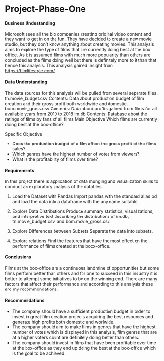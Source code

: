 # Project-Phase-One
#### Business Undestanding

 Microsoft sees all the big companies creating original video content and they want to get in on the fun. They have decided to create a new movie studio, but they don’t know anything about creating movies. 
 This analysis aims to explore the type of films that are currently doing best at the box office. As it is assumed films with much more popularity than others are concluded as the films doing well but there is definitely more to it than that hence this analysis. This analysis gained insight from https://filmlifestyle.com/
#### Data Understanding
 The data sources for this analysis will be pulled from several separate files.
tn.movie_budget.csv
Contents: Data about production budget of film creation and their gross profit both worldwide and domestic.
bom.movie_gross.csv
Contents: Data about profits gained from films for all available years from 2010 to 2018
im.db
Contents: Database about the ratings of films by fans of all films 
 Main Objective 
Which films are currently doing best at the box-office?

Specific Objective
- Does the production budget of a film affect the gross profit of the films sales?
- Which genres have the highest number of votes from viewers?
- What is the profitability of films over time?

#### Requirements
In this project there is application of data munging and visualization skills to conduct an exploratory analysis of the datafiles.

1. Load the Dataset with Pandas
Import pandas with the standard alias pd and load the data into a dataframe with the any name suitable.

2. Explore Data Distributions
Produce summary statistics, visualizations, and interpretive text describing the distributions of im.db, tn.movie_budget.csv, and bom.movie_gross.csv.

3. Explore Differences between Subsets
Separate the data into subsets.

4. Explore relations
Find the features that have the most effect on the performance of films created at the bocx-office.

#### Conclusions
Films at the box-office are a continuous landmine of opportunities but some films perform better than others and for one to succeed in this industry it is better to attempt some initiatives to be on the winning end. There are many factors that affect their performance and according to this analysis these are my recommendations:

#### Recommendations
- The company should have a sufficient production budget in order to invest in great film creation projects acquiring the best resources and generate high profits both domestic and worlwide.
- The company should aim to make films in genres that have the highest number of votes which is displayed in this analysis, film genres that are at a higher voters count are definitely doing better than others.
- The company should invest in films that have been profitable over time at the box-office as they end up doing the best at the box-office which is the goal to be achieved.
